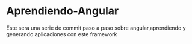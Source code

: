 # Aprendiendo-Angular
Este sera una serie de commit paso a paso sobre angular,aprendiendo y generando aplicaciones con este framework
